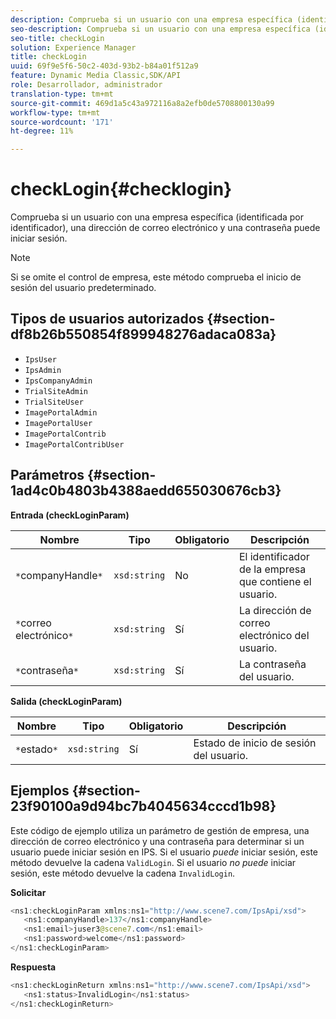 ```yaml
---
description: Comprueba si un usuario con una empresa específica (identificada por identificador), una dirección de correo electrónico y una contraseña puede iniciar sesión.
seo-description: Comprueba si un usuario con una empresa específica (identificada por identificador), una dirección de correo electrónico y una contraseña puede iniciar sesión.
seo-title: checkLogin
solution: Experience Manager
title: checkLogin
uuid: 69f9e5f6-50c2-403d-93b2-b84a01f512a9
feature: Dynamic Media Classic,SDK/API
role: Desarrollador, administrador
translation-type: tm+mt
source-git-commit: 469d1a5c43a972116a8a2efb0de5708800130a99
workflow-type: tm+mt
source-wordcount: '171'
ht-degree: 11%

---
```



# checkLogin{#checklogin}

Comprueba si un usuario con una empresa específica (identificada por identificador), una dirección de correo electrónico y una contraseña puede iniciar sesión.

>[!NOTE]
>
>Si se omite el control de empresa, este método comprueba el inicio de sesión del usuario predeterminado.

## Tipos de usuarios autorizados {#section-df8b26b550854f899948276adaca083a}

* `IpsUser`
* `IpsAdmin`
* `IpsCompanyAdmin`
* `TrialSiteAdmin`
* `TrialSiteUser`
* `ImagePortalAdmin`
* `ImagePortalUser`
* `ImagePortalContrib`
* `ImagePortalContribUser`

## Parámetros {#section-1ad4c0b4803b4388aedd655030676cb3}

**Entrada (checkLoginParam)**

| Nombre | Tipo | Obligatorio | Descripción |
|---|---|---|---|
| `*`companyHandle`*` | `xsd:string` | No | El identificador de la empresa que contiene el usuario. |
| `*`correo electrónico`*` | `xsd:string` | Sí | La dirección de correo electrónico del usuario. |
| `*`contraseña`*` | `xsd:string` | Sí | La contraseña del usuario. |

**Salida (checkLoginParam)**

| Nombre | Tipo | Obligatorio | Descripción |
|---|---|---|---|
| `*`estado`*` | `xsd:string` | Sí | Estado de inicio de sesión del usuario. |

## Ejemplos {#section-23f90100a9d94bc7b4045634cccd1b98}

Este código de ejemplo utiliza un parámetro de gestión de empresa, una dirección de correo electrónico y una contraseña para determinar si un usuario puede iniciar sesión en IPS. Si el usuario *puede* iniciar sesión, este método devuelve la cadena `ValidLogin`. Si el usuario *no puede* iniciar sesión, este método devuelve la cadena `InvalidLogin`.

**Solicitar**

```java
<ns1:checkLoginParam xmlns:ns1="http://www.scene7.com/IpsApi/xsd">
   <ns1:companyHandle>137</ns1:companyHandle>
   <ns1:email>juser3@scene7.com</ns1:email>
   <ns1:password>welcome</ns1:password>
</ns1:checkLoginParam>
```

**Respuesta**

```java
<ns1:checkLoginReturn xmlns:ns1="http://www.scene7.com/IpsApi/xsd">
   <ns1:status>InvalidLogin</ns1:status>
</ns1:checkLoginReturn>
```

